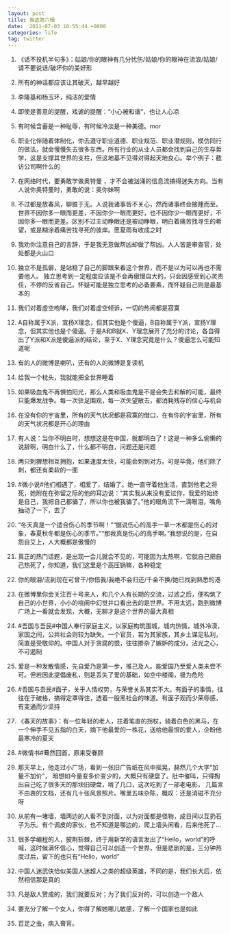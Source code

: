 ```yaml
---
layout: post
title: 推选第六辑
date:  2011-07-03 16:55:44 +0800
categories: life
tag: twitter
---
```

1.  《话不投机半句多》：姑娘/你的眼神有几分忧伤/姑娘/你的眼神在流浪/姑娘/请不要说话/破坏你的美好形

2.  所有的神话都应该让其破灭，越早越好

3.  李隆基和杨玉环，纯洁的爱情

4.  即使是善意的提醒，戏谑的提醒：“小心被和谐”，也让人心凉

5.  有时候含蓄是一种耻辱，有时候冷淡是一种美德。mor

6.  职业化伴随着体制化，你去遵守职业道德、职业规范、职业潜规则，模仿同行的做法，就会慢慢失去很多东西。所有行业的从业人员都会找到自己的生存哲学，这是支撑其世界的支柱，但这地基不见得对得起天地良心。举个例子：截访公司啊什么的

7.  在网络时代，要勇敢学做奥特曼 ，才不会被汹涌的信息流搞得迷失方向。当有人说你奥特曼时，勇敢的说：奥你妹啊

8.  不过都是放春风，聊胜于无。人说我诸事皆不关心，然而诸事终会接踵而至。世界不因你多一眼而更差，不因你少一眼而更好，也不因你少一眼而更好，不因你多一眼而更差。区别不过主动睁眼还是被动睁眼，明白着痛苦找寻生的希望，或是糊涂着痛苦找寻死的彼岸。愿夏雨有收成之时

9.  我劝你注意自己的言辞，于是我无意做帮凶却做了帮凶。人人皆是审查官，处处都是火山口

10.  独立不是孤僻，是站稳了自己的脚跟来看这个世界，而不是以为可以再也不需要他人。 独立思考到一定程度应该是不会再傲慢自大的，只会因感受到心灵责任，不停的反省自己。怀疑可能是独立思考的必备要素，而怀疑自己则是最基本的

11.  我们对着虚空咆哮，我们对着虚空倾诉，一切的热闹都是寂寞

12.  A自称属于X派，宣扬X理念，但其实他是个傻逼，B自称属于Y派，宣扬Y理念，但其实他也是个傻逼。于是A和B就X、Y理念展开了充分的讨论，各自得出了Y派和X派是傻逼派的结论，至于X、Y理念究竟是什么？傻逼怎么可能知道呢

13.  有的人的微博是喇叭，还有的人的微博是复读机

14.  给我一个枕头，我就能把全世界睡着

15.  如果吸血鬼不再惧怕阳光，那么人类和吸血鬼是不是会失去和解的可能，最终只能爆发战争。每一次驻足围观，每一次失望散去，都消耗残存的信心与机会

16.  在没有你的宇宙里，所有的天气状况都是寂寞的借口，在有你的宇宙里，所有的天气状况都是开心的理由

17.  有人说：当你不明白时，想想这是在中国，就都明白了！这是一种多么偷懒的说辞啊，明白什么了，什么都不明白，问题还是问题

18.  两只刺猬想相互拥抱，如果速度太快，可能会刺到对方。可是毕竟，他们除了刺，都还有柔软的一面

19.  #微小说#他们相遇了，相爱了，结婚了。她一直守着他生活，直到他老之将死，她附在在弥留之际的他的耳边说：“其实我从来没有爱过你，我爱的始终是自己，我把自己都骗了，所以你也被我骗了。”他的眼角流下一滴眼泪，嘴角抽动了一下，去了

20.  “冬天真是一个适合伤心的季节啊！”“据说伤心的高手一草一木都是伤心的对象，春夏秋冬都是伤心的季节。”“那我真是伤心的高手啊。”我想说的是，在自怨自艾上，人大概都是傲慢的

21.  真正的热门话题，是出现一会儿就会不见的，可能因为太热啊，它就自己把自己热死了，你知道，我们这里是个高压锅嘛，各种稳定

22.  你的眼泪/流到现在可曾干/你借我/我绝不会归还/千金不换/她已找到熟悉的港

23.  在微博里你会关注百十号来人，和几个人有长期的交流，过滤之后，便构筑了自己的小世界，小小的喧闹中幻觉井口看出去的是世界。不用太远，跑到微博广场上一看就会发现，大概，无聊才是这个世界的最大真相

24.  #吾国与吾民#中国人奉行家庭主义，以家庭构筑围城，城内热情，城外冷漠，家国之间，公共社会则较为缺失。一个官员，若为其家族，其乡土谋足私利，简直是受敬仰的。中国人对于贪腐的恨，往往掺杂了嫉妒的成分。沾光之心，不可遏制

25.  爱是一种发散情感，先自爱乃是第一步，推己及人。能爱国乃至爱人类未尝不可。但若因此提倡废私，则是丢失了爱的基础，如空中楼阁，极为危险

26.  #吾国与吾民#面子，关乎人情权势，与荣誉关系其实不大。有面子的事情，往往在于破格，搞得定罩得住，透着一股黑社会的味道。有面子观而少荣辱感，有变通而少坚持

27.  《春天的故事》：有一位年轻的老人，拄着笔直的拐杖，骑着白色的黑马，在一个伸手不见五指的白天，摘下他最爱的一株花，送给他最恨的爱人，企盼他最寒冷的夏天

28.  #微情书#蓦然回首，原来受眷顾

29.  那天早上，他走过小广场，看到一张旧广告纸在风中摇晃，赫然几个大字“加量不加价”， 暗想如今量变多价变少的，大概只有硬盘了。肚中催叫，只得掏出自己吃了很多天的那块旧硬盘，啃了几口，这次吃到了一部老电影， 几篇言不由衷的文档，还有几十张风景照片。嘴里五味杂陈，概叹：还是消磁不充分呀

30.  从前有一堵墙，墙两边的人看不到对面，以为对面都是怪物，成日间以互扔石子为乐。有个调皮的家伙，也不知道是哪边的，爬上墙头闲看，后来他死了…

31.  很多学编程的人，披荆斩棘，终于用新学的语言发出了“Hello，world”的呼喊，这时候满怀信心，觉得自己可以创造一个世界，但是悲剧的是，三分钟热度过后，留下的也只有“Hello，world”

32.  中国人迷武侠恰似美国人迷超人之类的超级英雄，不同的是，我们长大后，依然相信那是真的

33.  凡是敌人赞成的，我们就要反对；为了我们反对的，可以创造一个敌人

34.  要充分了解一个女人，你得了解她哪儿敏感，了解一个国家也是如此

35.  百足之虫，病入膏肓。
